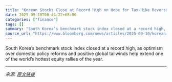 ```yaml
---
title: "Korean Stocks Close at Record High on Hope for Tax-Hike Reversal"
date: 2025-09-10T00:44:22+08:00
categories: ["finance"]
tags: []
summary: "South Korea’s benchmark stock index closed at a record high, as optimism over domestic policy reforms and positive global tailwinds help extend one of the world’s hottest equity rallies of the year."
source_url: "https://www.bloomberg.com/news/articles/2025-09-10/korean-stock-benchmark-heads-for-record-as-reform-optimism-grows"
---
```


South Korea’s benchmark stock index closed at a record high, as optimism over domestic policy reforms and positive global tailwinds help extend one of the world’s hottest equity rallies of the year.

---

*来源: [原文链接](https://www.bloomberg.com/news/articles/2025-09-10/korean-stock-benchmark-heads-for-record-as-reform-optimism-grows)*
